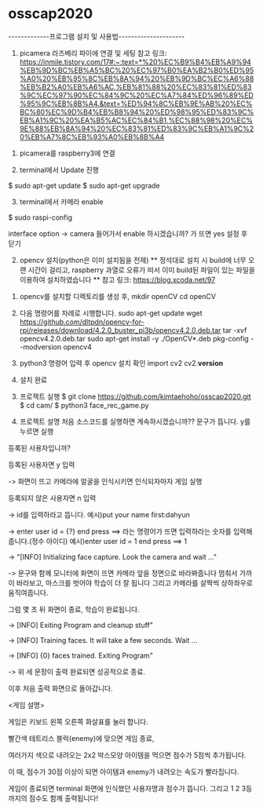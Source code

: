 # osscap2020

-------------프로그램 설치 및 사용법---------------------
1. picamera 라즈베리 파이에 연결 및 세팅
참고 링크: https://inmile.tistory.com/17#:~:text=*%20%EC%B9%B4%EB%A9%94%EB%9D%BC%EB%A5%BC%20%EC%97%B0%EA%B2%B0%ED%95%A0%20%EB%95%8C%EB%8A%94%20%EB%9D%BC%EC%A6%88%EB%B2%A0%EB%A6%AC,%EB%81%88%20%EC%83%81%ED%83%9C%EC%97%90%EC%84%9C%20%EC%A7%84%ED%96%89%ED%95%9C%EB%8B%A4.&text=%ED%94%8C%EB%9E%AB%20%EC%BC%80%EC%9D%B4%EB%B8%94%20%ED%98%95%ED%83%9C%EB%A1%9C%20%EA%B5%AC%EC%84%B1,%EC%88%98%20%EC%9E%88%EB%8A%94%20%EC%83%81%ED%83%9C%EB%A1%9C%20%EB%A7%8C%EB%93%A0%EB%8B%A4

1) picamera를 raspberry3에 연결

2) terminal에서 Update 진행

$ sudo apt-get update
$ sudo apt-get upgrade

3) terminal에서 카메라 enable

$ sudo raspi-config

interface option -> camera 들어가서 enable 하시겠습니까? 가 뜨면 yes 설정 후 닫기

2. opencv 설치(python은 이미 설치됨을 전제)
** 정석대로 설치 시 build에 너무 오랜 시간이 걸리고, raspberry 과열로 오류가 떠서 이미 build된 파일이 있는 파일을 이용하여 설치하였습니다 **
참고 링크:
https://blog.xcoda.net/97

1) opencv를 설치할 디렉토리를 생성 후,
mkdir openCV
cd openCV

2) 다음 명령어를 차례로 시행합니다.
sudo apt-get update
wget https://github.com/dltpdn/opencv-for-rpi/releases/download/4.2.0_buster_pi3b/opencv4.2.0.deb.tar
tar -xvf opencv4.2.0.deb.tar
sudo apt-get install -y ./OpenCV*.deb
pkg-config --modversion opencv4

3) python3 명령어 입력 후 opencv 설치 확인
import cv2
cv2.__version__

4) 설치 완료

3. 프로젝트 실행
$ git clone https://github.com/kimtaehoho/osscap2020.git
$ cd cam/
$ python3 face_rec_game.py

4. 프로젝트 설명
처음 소스코드를 실행하면
계속하시겠습니까?? 문구가 뜹니다.
y를 누르면 실행

등록된 사용자입니까?

등록된 사용자면 y 입력

-> 화면이 뜨고 카메라에 얼굴을 인식시키면 인식되자마자 게임 실행

등록되지 않은 사용자면 n 입력

-> id를 입력하라고 뜹니다. 예시)put your name first:dahyun

-> enter user id = {?} end press <return> ==>  라는 명령어가 뜨면 입력하라는 숫자를 입력해줍니다.(정수 아이디) 예시)enter user id = 1 end press <return> ==> 1
  
-> "[INFO] Initializing face capture. Look the camera and wait ..."

-> 문구와 함께 모니터에 화면이 뜨면 카메라 앞을 정면으로 바라봐줍니다 멈춰서 가까이 바라보고, 마스크를 벗어야 학습이 더 잘 됩니다 그리고 카메라를 살짝씩 상하좌우로 움직여줍니다. 

  그럼 몇 초 뒤 화면이 종료, 학습이 완료됩니다.
  
->  [INFO] Exiting Program and cleanup stuff"

->  [INFO] Training faces. It will take a few seconds. Wait ...

->  [INFO] {0} faces trained. Exiting Program"

-> 위 세 문장이 출력 완료되면 성공적으로 종료.

이후 처음 출력 화면으로 돌아갑니다.

<게임 설명>

게임은 키보드 왼쪽 오른쪽 화살표를 눌러 합니다.

빨간색 테트리스 블럭(enemy)에 맞으면 게임 종료,

여러가지 색으로 내려오는 2x2 박스모양 아이템을 먹으면 점수가 5점씩 추가됩니다.

이 때, 점수가 30점 이상이 되면 아이템과 enemy가 내려오는 속도가 빨라집니다.

게임이 종료되면 terminal 화면에 인식했던 사용자명과 점수가 뜹니다. 그리고 1 2 3등까지의 점수도 함께 출력됩니다!
